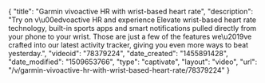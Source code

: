 {
    "title": "Garmin vivoactive HR with wrist-based heart rate",
    "description": "Try on v\u00edvoactive HR and experience Elevate wrist-based heart rate technology, built-in sports apps and smart notifications pulled directly from your phone to your wrist. Those are just a few of the features we\u2019ve crafted into our latest activity tracker, giving you even more ways to beat yesterday.",
    "videoid": "78379224",
    "date_created": "1455891428",
    "date_modified": "1509653766",
    "type": "captivate",
    "layout": "video",
    "url": "\/v\/garmin-vivoactive-hr-with-wrist-based-heart-rate\/78379224"
}